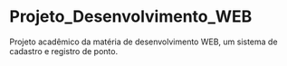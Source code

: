 # Projeto_Desenvolvimento_WEB
Projeto acadêmico da matéria de desenvolvimento WEB, um sistema de cadastro e registro de ponto.
